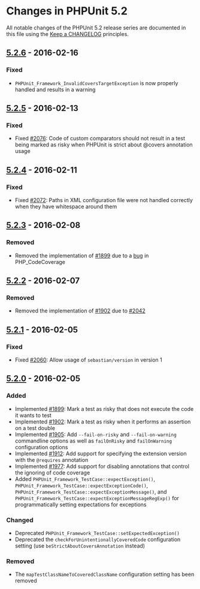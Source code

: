 # Changes in PHPUnit 5.2

All notable changes of the PHPUnit 5.2 release series are documented in this file using the [Keep a CHANGELOG](http://keepachangelog.com/) principles.

## [5.2.6] - 2016-02-16

### Fixed

* `PHPUnit_Framework_InvalidCoversTargetException` is now properly handled and results in a warning 

## [5.2.5] - 2016-02-13

### Fixed

* Fixed [#2076](https://github.com/sebastianbergmann/phpunit/issues/2076): Code of custom comparators should not result in a test being marked as risky when PHPUnit is strict about @covers annotation usage

## [5.2.4] - 2016-02-11

### Fixed

* Fixed [#2072](https://github.com/sebastianbergmann/phpunit/issues/2072): Paths in XML configuration file were not handled correctly when they have whitespace around them

## [5.2.3] - 2016-02-08

### Removed

* Removed the implementation of [#1899](https://github.com/sebastianbergmann/phpunit/issues/1899) due to a [bug](https://github.com/sebastianbergmann/php-code-coverage/issues/420) in PHP_CodeCoverage

## [5.2.2] - 2016-02-07

### Removed

* Removed the implementation of [#1902](https://github.com/sebastianbergmann/phpunit/issues/1902) due to [#2042](https://github.com/sebastianbergmann/phpunit/issues/2042)

## [5.2.1] - 2016-02-05

### Fixed

* Fixed [#2060](https://github.com/sebastianbergmann/phpunit/issues/2060): Allow usage of `sebastian/version` in version 1

## [5.2.0] - 2016-02-05

### Added

* Implemented [#1899](https://github.com/sebastianbergmann/phpunit/issues/1899): Mark a test as risky that does not execute the code it wants to test
* Implemented [#1902](https://github.com/sebastianbergmann/phpunit/issues/1902): Mark a test as risky when it performs an assertion on a test double
* Implemented [#1905](https://github.com/sebastianbergmann/phpunit/issues/1905): Add `--fail-on-risky` and `--fail-on-warning` commandline options as well as `failOnRisky` and `failOnWarning` configuration options
* Implemented [#1912](https://github.com/sebastianbergmann/phpunit/issues/1912): Add support for specifying the extension version with the `@requires` annotation
* Implemented [#1977](https://github.com/sebastianbergmann/phpunit/issues/1977): Add support for disabling annotations that control the ignoring of code coverage
* Added `PHPUnit_Framework_TestCase::expectException()`, `PHPUnit_Framework_TestCase::expectExceptionCode()`, `PHPUnit_Framework_TestCase::expectExceptionMessage()`, and `PHPUnit_Framework_TestCase::expectExceptionMessageRegExp()` for programmatically setting expectations for exceptions

### Changed

* Deprecated `PHPUnit_Framework_TestCase::setExpectedException()`
* Deprecated the `checkForUnintentionallyCoveredCode` configuration setting (use `beStrictAboutCoversAnnotation` instead)

### Removed

* The `mapTestClassNameToCoveredClassName` configuration setting has been removed

[5.2.6]: https://github.com/sebastianbergmann/phpunit/compare/5.2.5...5.2.6
[5.2.5]: https://github.com/sebastianbergmann/phpunit/compare/5.2.4...5.2.5
[5.2.4]: https://github.com/sebastianbergmann/phpunit/compare/5.2.3...5.2.4
[5.2.3]: https://github.com/sebastianbergmann/phpunit/compare/5.2.2...5.2.3
[5.2.2]: https://github.com/sebastianbergmann/phpunit/compare/5.2.1...5.2.2
[5.2.1]: https://github.com/sebastianbergmann/phpunit/compare/5.2.0...5.2.1
[5.2.0]: https://github.com/sebastianbergmann/phpunit/compare/5.1...5.2.0


